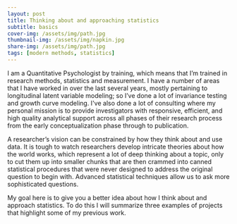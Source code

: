 ```yaml
---
layout: post
title: Thinking about and approaching statistics
subtitle: basics
cover-img: /assets/img/path.jpg
thumbnail-img: /assets/img/napkin.jpg
share-img: /assets/img/path.jpg  
tags: [modern methods, statistics]
---
```



I am a Quantitative Psychologist by training, which means that I’m trained in research methods, statistics and measurement. I have a number of areas that I have worked in over the last several years, mostly pertaining to longitudinal latent variable modeling; so I’ve done a lot of invariance testing and growth curve modeling. I've also done a lot of consulting where my personal mission is to provide investigators with responsive, efficient, and high quality analytical support across all phases of their research process from the early conceptualization phase through to publication. 

A researcher’s vision can be constrained by how they think about and use data. It is tough to watch researchers develop intricate theories about how the world works, which represent a lot of deep thinking about a topic, only to cut them up into smaller chunks that are then crammed into canned statistical procedures that were never designed to address the original question to begin with. Advanced statistical techniques allow us to ask more sophisticated questions.

My goal here is to give you a better idea about how I think about and approach statistics. To do this I will summarize three examples of projects that highlight some of my previous work. 
